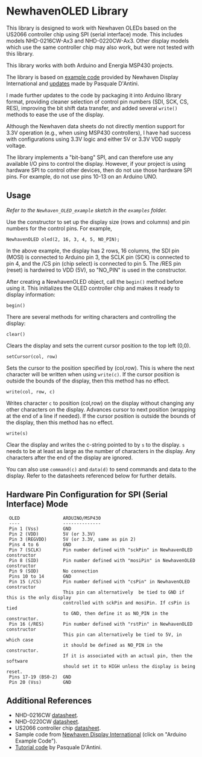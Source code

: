 NewhavenOLED Library
====================

This library is designed to work with Newhaven OLEDs based on the US2066
controller chip using SPI (serial interface) mode. This includes models NHD-0216CW-Ax3 and NHD-0220CW-Ax3. Other display models which use the same controller chip may also work, but were not tested with this library.

This library works with both Arduino and Energia MSP430 projects.

The library is based on [example code][1] provided by Newhaven Display International and [updates][2] made by Pasquale D'Antini.

I made further updates to the code by packaging it into Arduino library format, providing cleaner selection of control pin numbers (SDI, SCK, CS, RES), improving the bit shift data transfer, and added several `write()` methods to ease the use of the display.

Although the Newhaven data sheets do not directly mention support for 3.3V
operation (e.g., when using MSP430 controllers), I have had success with
configurations using 3.3V logic and either 5V or 3.3V VDD supply voltage.

The library implements a "bit-bang" SPI, and can therefore use any available
I/O pins to control the display. However, if your project is using
hardware SPI to control other devices, then do not use those hardware SPI pins.
For example, do not use pins 10-13 on an Arduino UNO.

Usage
-----

*Refer to the `Newhaven_OLED_example` sketch in the `examples` folder.*

Use the constructor to set up the display size (rows and columns) and
pin numbers for the control pins. For example,

    NewhavenOLED oled(2, 16, 3, 4, 5, NO_PIN);

In the above example, the display has 2 rows, 16 columns, the SDI pin (MOSI)
is connected to Arduino pin 3, the SCLK pin (SCK) is connected to
pin 4, and the /CS pin (chip select) is connected to  pin 5. The
/RES pin (reset) is hardwired to VDD (5V), so "NO_PIN" is used in the constructor.

After creating a NewhavenOLED object, call the `begin()` method before
using it. This initializes the OLED controller chip and makes it ready
to display information:

    begin()

There are several methods for writing characters and controlling the display:

    clear()

Clears the display and sets the current cursor position to the top left (0,0).

    setCursor(col, row)

Sets the cursor to the position specified by (col,row). This is where the next character will be written when using `write(c)`.
If the cursor position is outside the bounds of the display, then this method has no effect.

    write(col, row, c)

Writes character `c` to position (col,row) on the display without changing any other characters on the display. Advances cursor to next position (wrapping at the end of a line if needed).
If the cursor position is outside the bounds of the display, then this method has no effect.

    write(s)

Clear the display and writes the c-string pointed to by `s` to the display. `s` needs to be at least as large as the number of characters in the display. Any characters after the end of the display are ignored.

You can also use `command(c)` and `data(d)` to send commands and data to the display. Refer to the datasheets referenced below for further details.

Hardware Pin Configuration for SPI (Serial Interface) Mode
----------------------------------------------------------

     OLED                ARDUINO/MSP430
     ----                --------------
     Pin 1 (Vss)         GND
     Pin 2 (VDD)         5V (or 3.3V)
     Pin 3 (REGVDD)      5V (or 3.3V, same as pin 2)
     Pins 4 to 6         GND
     Pin 7 (SCLK)        Pin number defined with "sckPin" in NewhavenOLED constructor
     Pin 8 (SID)         Pin number defined with "mosiPin" in NewhavenOLED constructor
     Pin 9 (SOD)         No connection
     Pins 10 to 14       GND
     Pin 15 (/CS)        Pin number defined with "csPin" in NewhavenOLED constructor
                         This pin can alternatively  be tied to GND if this is the only display
                         controlled with sckPin and mosiPin. If csPin is tied
                         to GND, then define it as NO_PIN in the constructor.
     Pin 16 (/RES)       Pin number defined with "rstPin" in NewhavenOLED constructor
                         This pin can alternatively be tied to 5V, in which case
                         it should be defined as NO_PIN in the constructor.
                         If it is associated with an actual pin, then the software
                         should set it to HIGH unless the display is being reset.
     Pins 17-19 (BS0-2)  GND     
     Pin 20 (Vss)        GND     

Additional References
---------------------

+ NHD-0216CW [datasheet](https://www.newhavendisplay.com/specs/NHD-0216CW-AY3.pdf).
+ NHD-0220CW [datasheet](https://www.newhavendisplay.com/specs/NHD-0220CW-AB3.pdf).
+ US2066 controller chip [datasheet](http://www.newhavendisplay.com/app_notes/US2066.pdf).
+ Sample code from [Newhaven Display International][1] (click on "Arduino Example Code").
+ [Tutorial code][2] by Pasquale D'Antini.

[1]: https://newhavendisplay.com/app_notes.html
[2]: https://www.newhavendisplay.com/NHD_forum/index.php?topic=914.0
